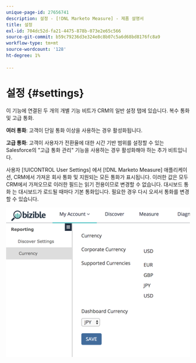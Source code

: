 ```yaml
---
unique-page-id: 27656741
description: 설정 - [!DNL Marketo Measure] - 제품 설명서
title: 설정
exl-id: 704dc52d-fa21-4475-878b-073e2e65c566
source-git-commit: b59c79236d3e324e8c8b07c5a6d68bd8176fc8a9
workflow-type: tm+mt
source-wordcount: '128'
ht-degree: 1%

---
```


# 설정 {#settings}

이 기능에 연결된 두 개의 개별 기능 비트가 CRM의 일반 설정 탭에 있습니다. 복수 통화 및 고급 통화.

**여러 통화**: 고객이 단일 통화 이상을 사용하는 경우 활성화됩니다.

**고급 통화**: 고객이 사용자가 전환율에 대한 시간 기반 범위를 설정할 수 있는 Salesforce의 &quot;고급 통화 관리&quot; 기능을 사용하는 경우 활성화해야 하는 추가 비트입니다.

사용자 [!UICONTROL User Settings] 에서 [!DNL Marketo Measure] 애플리케이션, CRM에서 가져온 회사 통화 및 지원되는 모든 통화가 표시됩니다. 이러한 값은 모두 CRM에서 가져오므로 이러한 필드는 읽기 전용이므로 변경할 수 없습니다. 대시보드 통화 는 대시보드가 로드될 때마다 기본 통화입니다. 필요한 경우 다시 오셔서 통화를 변경할 수 있습니다.

![](assets/one-1.png)
